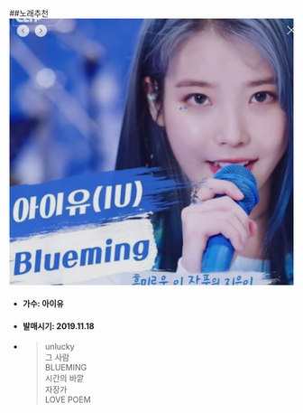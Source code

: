 ##노래추천    
![Alt text](/IU.jpg)

* #### 가수: 아이유
* #### 발매시기: 2019.11.18
* > unlucky   
  > 그 사람   
  > BLUEMING   
  > 시간의 바깥   
  > 자장가   
  > LOVE POEM   
  > 